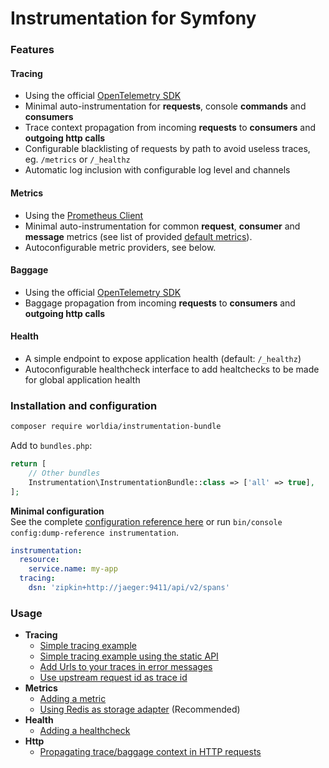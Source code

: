 # Instrumentation for Symfony

### Features

#### Tracing
- Using the official [OpenTelemetry SDK](https://github.com/open-telemetry/opentelemetry-php)
- Minimal auto-instrumentation for **requests**, console **commands** and **consumers**
- Trace context propagation from incoming **requests** to **consumers** and **outgoing http calls**
- Configurable blacklisting of requests by path to avoid useless traces, eg. `/metrics` or `/_healthz`
- Automatic log inclusion with configurable log level and channels

#### Metrics
- Using the [Prometheus Client](https://github.com/PromPHP/prometheus_client_php)
- Minimal auto-instrumentation for common **request**, **consumer** and **message** metrics (see list of provided [default metrics](./docs/metrics/default-metrics.md)).
- Autoconfigurable metric providers, see below.

#### Baggage
- Using the official [OpenTelemetry SDK](https://github.com/open-telemetry/opentelemetry-php)
- Baggage propagation from incoming **requests** to **consumers** and **outgoing http calls**

#### Health
- A simple endpoint to expose application health (default: `/_healthz`)
- Autoconfigurable healthcheck interface to add healtchecks to be made for global application health

### Installation and configuration

```sh
composer require worldia/instrumentation-bundle
```

Add to ```bundles.php```:
```php
return [
    // Other bundles
    Instrumentation\InstrumentationBundle::class => ['all' => true],
];
```

**Minimal configuration**  
See the complete [configuration reference here](./docs/config-reference.md) or run ```bin/console config:dump-reference instrumentation```.

```yaml
instrumentation:
  resource:
    service.name: my-app
  tracing:
    dsn: 'zipkin+http://jaeger:9411/api/v2/spans'
```

### Usage

- **Tracing**
    - [Simple tracing example](./docs/tracing/simple-trace.md)
    - [Simple tracing example using the static API](./docs/tracing/static-usage.md)
    - [Add Urls to your traces in error messages](./docs/tracing/add-urls-to-your-traces.md)
    - [Use upstream request id as trace id](./docs/tracing/upstream-request-id.md)
- **Metrics**
    - [Adding a metric](./docs/metrics/adding-a-metric.md)
    - [Using Redis as storage adapter](./docs/metrics/using-redis-as-storage.md) (Recommended)    
- **Health**
    - [Adding a healthcheck](./docs/health/adding-a-healthcheck.md)   
- **Http**
    - [Propagating trace/baggage context in HTTP requests](./docs/http/propagating-context.md)        
